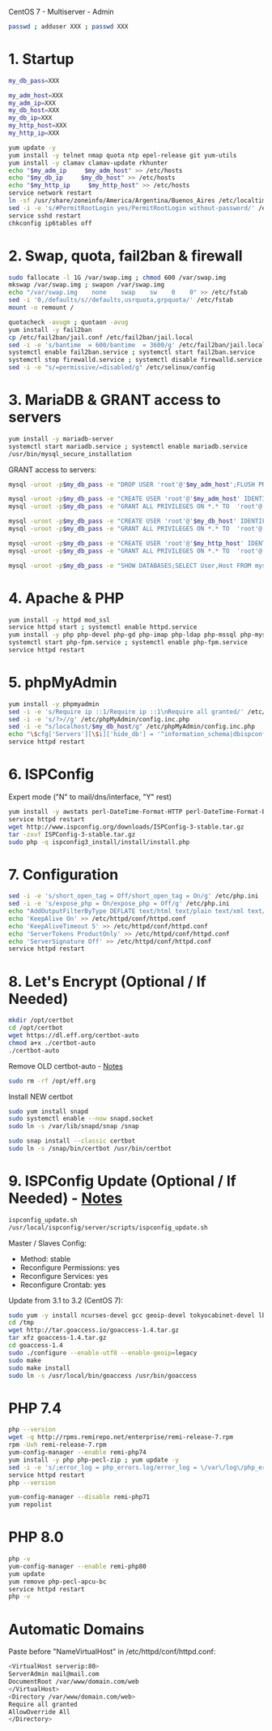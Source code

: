 CentOS 7 - Multiserver - Admin
```sh
passwd ; adduser XXX ; passwd XXX
```
# 1. Startup
```sh
my_db_pass=XXX

my_adm_host=XXX
my_adm_ip=XXX
my_db_host=XXX
my_db_ip=XXX
my_http_host=XXX
my_http_ip=XXX
```
```sh
yum update -y
yum install -y telnet nmap quota ntp epel-release git yum-utils
yum install -y clamav clamav-update rkhunter
echo "$my_adm_ip     $my_adm_host" >> /etc/hosts
echo "$my_db_ip     $my_db_host" >> /etc/hosts
echo "$my_http_ip     $my_http_host" >> /etc/hosts
service network restart
ln -sf /usr/share/zoneinfo/America/Argentina/Buenos_Aires /etc/localtime
sed -i -e 's/#PermitRootLogin yes/PermitRootLogin without-password/' /etc/ssh/sshd_config
service sshd restart
chkconfig ip6tables off

```

# 2. Swap, quota, fail2ban & firewall
```sh
sudo fallocate -l 1G /var/swap.img ; chmod 600 /var/swap.img
mkswap /var/swap.img ; swapon /var/swap.img
echo "/var/swap.img    none    swap    sw    0    0" >> /etc/fstab
sed -i '0,/defaults/s//defaults,usrquota,grpquota/' /etc/fstab
mount -o remount /

quotacheck -avugm ; quotaon -avug
yum install -y fail2ban
cp /etc/fail2ban/jail.conf /etc/fail2ban/jail.local
sed -i -e 's/bantime  = 600/bantime  = 3600/g' /etc/fail2ban/jail.local
systemctl enable fail2ban.service ; systemctl start fail2ban.service
systemctl stop firewalld.service ; systemctl disable firewalld.service
sed -i -e "s/=permissive/=disabled/g" /etc/selinux/config

```

# 3. MariaDB & GRANT access to servers
```sh
yum install -y mariadb-server
systemctl start mariadb.service ; systemctl enable mariadb.service
/usr/bin/mysql_secure_installation

```
GRANT access to servers:
```sh
mysql -uroot -p$my_db_pass -e "DROP USER 'root'@'$my_adm_host';FLUSH PRIVILEGES"

mysql -uroot -p$my_db_pass -e "CREATE USER 'root'@'$my_adm_host' IDENTIFIED BY '$my_db_pass'"
mysql -uroot -p$my_db_pass -e "GRANT ALL PRIVILEGES ON *.* TO  'root'@'$my_adm_host' IDENTIFIED BY '$my_db_pass' WITH GRANT OPTION MAX_QUERIES_PER_HOUR 0 MAX_CONNECTIONS_PER_HOUR 0 MAX_UPDATES_PER_HOUR 0 MAX_USER_CONNECTIONS 0"

mysql -uroot -p$my_db_pass -e "CREATE USER 'root'@'$my_db_host' IDENTIFIED BY '$my_db_pass'"
mysql -uroot -p$my_db_pass -e "GRANT ALL PRIVILEGES ON *.* TO  'root'@'$my_db_host' IDENTIFIED BY '$my_db_pass' WITH GRANT OPTION MAX_QUERIES_PER_HOUR 0 MAX_CONNECTIONS_PER_HOUR 0 MAX_UPDATES_PER_HOUR 0 MAX_USER_CONNECTIONS 0"

mysql -uroot -p$my_db_pass -e "CREATE USER 'root'@'$my_http_host' IDENTIFIED BY '$my_db_pass'"
mysql -uroot -p$my_db_pass -e "GRANT ALL PRIVILEGES ON *.* TO  'root'@'$my_http_host' IDENTIFIED BY '$my_db_pass' WITH GRANT OPTION MAX_QUERIES_PER_HOUR 0 MAX_CONNECTIONS_PER_HOUR 0 MAX_UPDATES_PER_HOUR 0 MAX_USER_CONNECTIONS 0"

mysql -uroot -p$my_db_pass -e "SHOW DATABASES;SELECT User,Host FROM mysql.user"
```

# 4. Apache & PHP
```sh
yum install -y httpd mod_ssl
service httpd start ; systemctl enable httpd.service
yum install -y php php-devel php-gd php-imap php-ldap php-mssql php-mysql php-odbc php-pear php-xml php-xmlrpc php-pecl-apc php-mbstring php-mcrypt php-snmp php-soap php-tidy curl curl-devel perl-libwww-perl ImageMagick libxml2 libxml2-devel php-cli httpd-devel unzip bzip2 perl-DBD-mysql php-fpm mod_fcgid
systemctl start php-fpm.service ; systemctl enable php-fpm.service
service httpd restart

```

# 5. phpMyAdmin
```sh
yum install -y phpmyadmin
sed -i -e 's/Require ip ::1/Require ip ::1\nRequire all granted/' /etc/httpd/conf.d/phpMyAdmin.conf
sed -i -e 's/?>//g' /etc/phpMyAdmin/config.inc.php
sed -i -e "s/localhost/$my_db_host/g" /etc/phpMyAdmin/config.inc.php
echo "\$cfg['Servers'][\$i]['hide_db'] = '^information_schema|dbispconfig|performance_schema|mysql\$';" >> /etc/phpMyAdmin/config.inc.php
service httpd restart

```

# 6. ISPConfig
Expert mode ("N" to mail/dns/interface, "Y" rest)
```sh
yum install -y awstats perl-DateTime-Format-HTTP perl-DateTime-Format-Builder perl-Time*
service httpd restart
wget http://www.ispconfig.org/downloads/ISPConfig-3-stable.tar.gz
tar -zxvf ISPConfig-3-stable.tar.gz
sudo php -q ispconfig3_install/install/install.php

```

# 7. Configuration
```sh
sed -i -e 's/short_open_tag = Off/short_open_tag = On/g' /etc/php.ini
sed -i -e 's/expose_php = On/expose_php = Off/g' /etc/php.ini
echo "AddOutputFilterByType DEFLATE text/html text/plain text/xml text/css text/javascript application/javascript" >> /etc/httpd/conf/httpd.conf
echo 'KeepAlive On' >> /etc/httpd/conf/httpd.conf
echo 'KeepAliveTimeout 5' >> /etc/httpd/conf/httpd.conf
echo 'ServerTokens ProductOnly' >> /etc/httpd/conf/httpd.conf
echo 'ServerSignature Off' >> /etc/httpd/conf/httpd.conf
service httpd restart

```

# 8. Let's Encrypt (Optional / If Needed)
```sh
mkdir /opt/certbot
cd /opt/certbot
wget https://dl.eff.org/certbot-auto
chmod a+x ./certbot-auto
./certbot-auto
```

Remove OLD certbot-auto - <a href="https://certbot.eff.org/lets-encrypt/centosrhel7-apache" target="_blank">Notes</a> 
```sh
sudo rm -rf /opt/eff.org
```

Install NEW certbot
```sh
sudo yum install snapd
sudo systemctl enable --now snapd.socket
sudo ln -s /var/lib/snapd/snap /snap

sudo snap install --classic certbot
sudo ln -s /snap/bin/certbot /usr/bin/certbot
```


# 9. ISPConfig Update (Optional / If Needed) - <a href="http://www.faqforge.com/linux/controlpanels/ispconfig3/how-to-update-ispconfig-3/" target="_blank">Notes</a>
```sh
ispconfig_update.sh
/usr/local/ispconfig/server/scripts/ispconfig_update.sh
```

Master / Slaves Config:
- Method: stable
- Reconfigure Permissions: yes
- Reconfigure Services: yes
- Reconfigure Crontab: yes


Update from 3.1 to 3.2 (CentOS 7):
```sh
sudo yum -y install ncurses-devel gcc geoip-devel tokyocabinet-devel lbzip2 p7zip xz-libs lzip
cd /tmp
wget http://tar.goaccess.io/goaccess-1.4.tar.gz
tar xfz goaccess-1.4.tar.gz
cd goaccess-1.4
sudo ./configure --enable-utf8 --enable-geoip=legacy
sudo make
sudo make install
sudo ln -s /usr/local/bin/goaccess /usr/bin/goaccess
```

# PHP 7.4
```sh
php --version
wget -q http://rpms.remirepo.net/enterprise/remi-release-7.rpm
rpm -Uvh remi-release-7.rpm 
yum-config-manager --enable remi-php74
yum install -y php php-pecl-zip ; yum update -y
sed -i -e 's/;error_log = php_errors.log/error_log = \/var\/log\/php_errors.log/g' /etc/php.ini
service httpd restart
php --version
```
```sh
yum-config-manager --disable remi-php71
yum repolist
```

# PHP 8.0
```sh
php -v
yum-config-manager --enable remi-php80
yum update
yum remove php-pecl-apcu-bc
service httpd restart
php -v
```

# Automatic Domains
Paste before "NameVirtualHost" in /etc/httpd/conf/httpd.conf:
```sh
<VirtualHost serverip:80>
ServerAdmin mail@mail.com
DocumentRoot /var/www/domain.com/web
</VirtualHost>
<Directory /var/www/domain.com/web>
Require all granted
AllowOverride All
</Directory>
```
